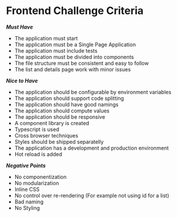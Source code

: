 Frontend Challenge Criteria
===

***Must Have***

- The application must start
- The application must be a Single Page Application
- The application must include tests
- The application must be divided into components
- The file structure must be consistent and easy to follow
- The list and details page work with minor issues

***Nice to Have***

- The application should be configurable by environment variables
- The application should support code splitting
- The application should have good namings
- The application should compute values
- The application should be responsive
- A component library is created
- Typescript is used
- Cross browser techniques
- Styles should be shipped separatelly
- The application has a development and production environment
- Hot reload is added

***Negative Points***

- No componentization
- No modularization
- Inline CSS
- No control over re-rendering (For example not using id for a list)
- Bad naming
- No Styling
